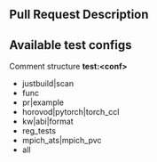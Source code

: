 ## Pull Request Description

## Available test configs

Comment structure **test:\<conf>**

* justbuild|scan
* func
* pr|example
* horovod|pytorch|torch_ccl
* kw|abi|format
* reg_tests
* mpich_ats|mpich_pvc
* all
